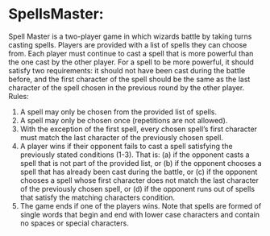 # SpellsMaster:
Spell Master is a two-player game in which wizards battle by taking turns casting spells. Players are provided with a list of spells they can choose from. Each player must continue to cast a spell that is more powerful than the one cast by the other player. For a spell to be more powerful, it should satisfy two requirements: it should not have been cast during the battle before, and the first character of the spell should be the same as the last character of the spell chosen in the previous round by the other player.
Rules:
  1. A spell may only be chosen from the provided list of spells.
  2. A spell may only be chosen once (repetitions are not allowed).
  3. With the exception of the first spell, every chosen spell’s first character must match the last character of the previously chosen spell.
  4. A player wins if their opponent fails to cast a spell satisfying the previously stated conditions (1-3). That is:
     (a) if the opponent casts a spell that is not part of the provided list, or
     (b) if the opponent chooses a spell that has already been cast during the battle, or
     (c) if the opponent chooses a spell whose first character does not match the last character of the previously chosen spell, or
     (d) if the opponent runs out of spells that satisfy the matching characters condition.
  5. The game ends if one of the players wins.
Note that spells are formed of single words that begin and end with lower case characters and contain no spaces or special characters.
